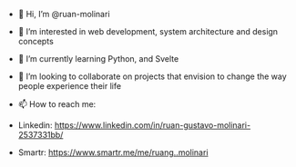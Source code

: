- 👋 Hi, I’m @ruan-molinari
- 👀 I’m interested in web development, system architecture and design concepts
- 🌱 I’m currently learning Python, and Svelte
- 💞️ I’m looking to collaborate on projects that envision to change the way people experience their life

- 📫 How to reach me:
-   Linkedin: https://www.linkedin.com/in/ruan-gustavo-molinari-2537331bb/
-   Smartr: https://www.smartr.me/me/ruang..molinari

<!---
ruan-molinari/ruan-molinari is a ✨ special ✨ repository because its `README.md` (this file) appears on your GitHub profile.
You can click the Preview link to take a look at your changes.
--->
